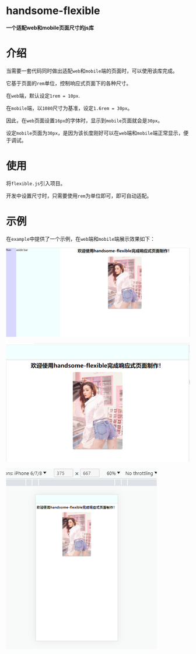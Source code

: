 # handsome-flexible
**一个适配web和mobile页面尺寸的js库**

# 介绍

当需要一套代码同时做出适配`web`和`mobile`端的页面时，可以使用该库完成。

它基于页面的`rem`单位，控制响应式页面下的各种尺寸。

在`web`端，默认设定`1rem = 10px`. 

在`mobile`端，以`1080`尺寸为基准，设定`1.6rem = 30px`。

因此，在`web`页面设置`16px`的字体时，显示到`mobile`页面就会是`30px`。

设定`mobile`页面为`30px`，是因为该长度刚好可以在`web`端和`mobile`端正常显示，便于调试。

# 使用

将`flexible.js`引入项目。

开发中设置尺寸时，只需要使用`rem`为单位即可，即可自动适配。

# 示例

在`example`中提供了一个示例，在`web`端和`mobile`端展示效果如下：

![image-20230620134347721](img/image-20230620134347721.png)

![image-20230620134415927](img/image-20230620134415927.png)

![image-20230620134437249](img/image-20230620134437249.png)